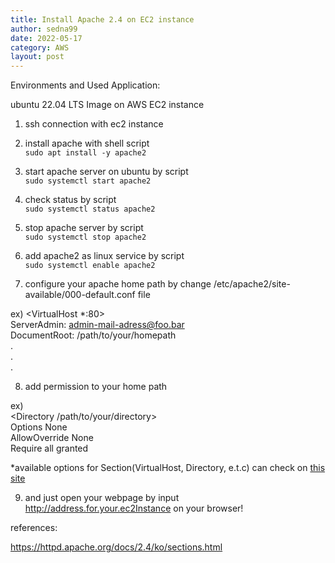 ```yaml
---
title: Install Apache 2.4 on EC2 instance
author: sedna99
date: 2022-05-17
category: AWS
layout: post
---
```


Environments and Used Application:

ubuntu 22.04 LTS Image on AWS EC2 instance

1. ssh connection with ec2 instance

2. install apache with shell script  
```sudo apt install -y apache2```

3. start apache server on ubuntu by script  
```sudo systemctl start apache2```

4. check status by script  
```sudo systemctl status apache2```

5. stop apache server by script  
```sudo systemctl stop apache2```

6. add apache2 as linux service by script  
```sudo systemctl enable apache2```

7. configure your apache home path by change /etc/apache2/site-available/000-default.conf file

ex) 
<VirtualHost *:80>  
  ServerAdmin: admin-mail-adress@foo.bar  
  DocumentRoot: /path/to/your/homepath  
  .  
  .  
  .  
</VirtualHost>

8. add permission to your home path

ex)  
<Directory /path/to/your/directory>  
  Options None  
  AllowOverride None  
  Require all granted  
</Directory>  

*available options for Section(VirtualHost, Directory, e.t.c) can check on [this site][ApacheOfficial]  


9. and just open your webpage by input http://address.for.your.ec2Instance on your browser!

references:

  https://httpd.apache.org/docs/2.4/ko/sections.html


[ApacheOfficial]: https://httpd.apache.org/docs/2.4/ko/sections.html
